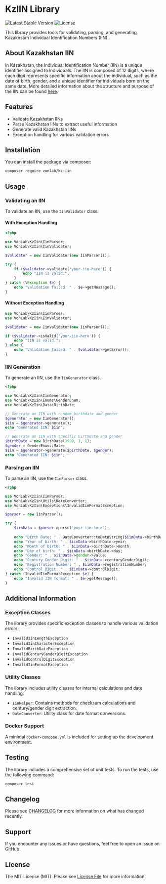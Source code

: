 # KzIIN Library

[![Latest Stable Version](https://poser.pugx.org/vonlab/kz-iin/v/stable)](https://packagist.org/packages/vonlab/kz-iin)
[![License](https://poser.pugx.org/vonlab/kz-iin/license)](https://packagist.org/packages/vonlab/kz-iin)

This library provides tools for validating, parsing, and generating Kazakhstan Individual Identification Numbers (IIN).

## About Kazakhstan IIN

In Kazakhstan, the Individual Identification Number (IIN) is a unique identifier assigned to individuals. 
The IIN is composed of 12 digits, where each digit represents specific information about the individual, 
such as the date of birth, gender, and a unique identifier for individuals born on the same date. 
More detailed information about the structure and purpose of the IIN can be found 
[here](https://ru.wikipedia.org/wiki/%D0%98%D0%BD%D0%B4%D0%B8%D0%B2%D0%B8%D0%B4%D1%83%D0%B0%D0%BB%D1%8C%D0%BD%D1%8B%D0%B9_%D0%B8%D0%B4%D0%B5%D0%BD%D1%82%D0%B8%D1%84%D0%B8%D0%BA%D0%B0%D1%86%D0%B8%D0%BE%D0%BD%D0%BD%D1%8B%D0%B9_%D0%BD%D0%BE%D0%BC%D0%B5%D1%80).

## Features

- Validate Kazakhstan IINs
- Parse Kazakhstan IINs to extract useful information
- Generate valid Kazakhstan IINs
- Exception handling for various validation errors

## Installation

You can install the package via composer:

```sh
composer require vonlab/kz-iin
```

## Usage

### Validating an IIN

To validate an IIN, use the `IinValidator` class.

#### With Exception Handling

```php
<?php

use VonLab\KzIin\IinParser;
use VonLab\KzIin\IinValidator;

$validator = new IinValidator(new IinParser());

try {
    if ($validator->validate('your-iin-here')) {
        echo "IIN is valid.";
    }
} catch (\Exception $e) {
    echo "Validation failed: " . $e->getMessage();
}
```

#### Without Exception Handling

```php
use VonLab\KzIin\IinParser;
use VonLab\KzIin\IinValidator;

$validator = new IinValidator(new IinParser());

if ($validator->isValid('your-iin-here')) {
    echo "IIN is valid.";
} else {
    echo "Validation failed: " . $validator->getError();
}
```

### IIN Generation

To generate an IIN, use the `IinGenerator` class.

```php
<?php

use VonLab\KzIin\IinGenerator;
use VonLab\KzIin\Enums\GenderEnum;
use VonLab\KzIin\Data\BirthDate;

// Generate an IIN with random birthdate and gender
$generator = new IinGenerator();
$iin = $generator->generate();
echo "Generated IIN: $iin";

// Generate an IIN with specific birthdate and gender
$birthDate = new BirthDate(1990, 1, 1);
$gender = GenderEnum::Male;
$iin = $generator->generate($birthDate, $gender);
echo "Generated IIN: $iin";
```

### Parsing an IIN

To parse an IIN, use the `IinParser` class.

```php
<?php

use VonLab\KzIin\IinParser;
use VonLab\KzIin\Utils\DateConverter;
use VonLab\KzIin\Exceptions\InvalidIinFormatException;

$parser = new IinParser();

try {
    $iinData = $parser->parse('your-iin-here');
    
    echo "Birth Date: " . DateConverter::toDateString($iinData->birthDate);
    echo "Year of birth: " . $iinData->birthDate->year;
    echo "Month of birth: " . $iinData->birthDate->month;
    echo "Day of birth: " . $iinData->birthDate->day;
    echo "Gender: " . $iinData->gender->value;
    echo "Century Gender Digit: " . $iinData->centuryGenderDigit;
    echo "Registration Number: " . $iinData->registrationNumber;
    echo "Control Digit: " . $iinData->controlDigit;
} catch (InvalidIinFormatException $e) {
    echo "Invalid IIN format: " . $e->getMessage();
}
```

## Additional Information

### Exception Classes

The library provides specific exception classes to handle various validation errors:

- `InvalidIinLengthException`
- `InvalidIinCharacterException`
- `InvalidBirthDateException`
- `InvalidCenturyGenderDigitException`
- `InvalidControlDigitException`
- `InvalidIinFormatException`

### Utility Classes

The library includes utility classes for internal calculations and date handling:

- `IinHelper`: Contains methods for checksum calculations and century/gender digit extraction.
- `DateConverter`: Utility class for date format conversions.

### Docker Support

A minimal `docker-compose.yml` is included for setting up the development environment.

## Testing

The library includes a comprehensive set of unit tests. To run the tests, use the following command:

```sh
composer test
```

## Changelog

Please see [CHANGELOG](CHANGELOG.md) for more information on what has changed recently.

## Support

If you encounter any issues or have questions, feel free to open an issue on GitHub.

## License

The MIT License (MIT). Please see [License File](LICENSE) for more information.

